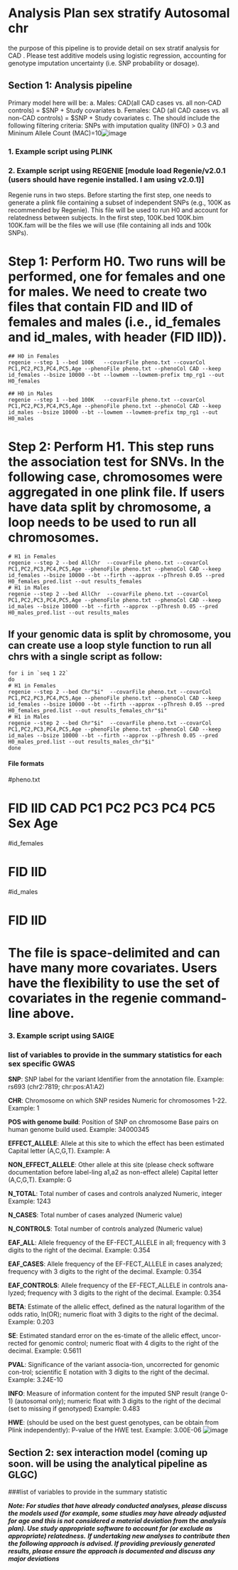 #  Analysis Plan sex stratify Autosomal chr

the purpose of this pipeline is to provide detail on sex stratif analysis for CAD . 
Please test additive models using logistic regression, accounting for genotype imputation uncertainty (i.e. SNP probability or dosage).

## Section 1: Analysis pipeline
Primary model here will be:
a. Males: CAD(all CAD cases vs. all non-CAD controls) = $SNP + Study covariates 
b. Females: CAD (all CAD cases vs. all non-CAD controls) = $SNP + Study covariates 
c. The should include the following filtering criteria: SNPs with imputation quality (INFO) > 0.3 and Mininum Allele Count (MAC)=10![image](https://github.com/TcheandjieuLab/CC4D_sex_stratified_analysis_plan/assets/32551968/c795e1f7-6cae-4fe5-acbe-466a5c6c2cb3)


### 1. Example script using PLINK
### 2. Example script using REGENIE [module load Regenie/v2.0.1 (users should have regenie installed. I am using v2.0.1)]

Regenie runs in two steps. Before starting the first step, one needs to generate a plink file containing a subset of independent SNPs (e.g., 100K as recommended by Regenie). This file will be used to run H0 and account for relatedness between subjects.
In the first step, 100K.bed 100K.bim 100K.fam will be the files we will use (file containing all inds and 100k SNPs).

# Step 1: Perform H0. Two runs will be performed, one for females and one for males. We need to create two files that contain FID and IID of females and males (i.e., id_females and id_males, with header (FID IID)).
```
## H0 in Females
regenie --step 1 --bed 100K   --covarFile pheno.txt --covarCol PC1,PC2,PC3,PC4,PC5,Age --phenoFile pheno.txt --phenoCol CAD --keep id_females --bsize 10000 --bt --lowmem --lowmem-prefix tmp_rg1 --out H0_females

## H0 in Males
regenie --step 1 --bed 100K   --covarFile pheno.txt --covarCol PC1,PC2,PC3,PC4,PC5,Age --phenoFile pheno.txt --phenoCol CAD --keep id_males --bsize 10000 --bt --lowmem --lowmem-prefix tmp_rg1 --out H0_males
```

# Step 2: Perform H1. This step runs the association test for SNVs. In the following case, chromosomes were aggregated in one plink file. If users have data split by chromosome, a loop needs to be used to run all chromosomes.
```
# H1 in Females
regenie --step 2 --bed AllChr  --covarFile pheno.txt --covarCol PC1,PC2,PC3,PC4,PC5,Age --phenoFile pheno.txt --phenoCol CAD --keep id_females --bsize 10000 --bt --firth --approx --pThresh 0.05 --pred H0_females_pred.list --out results_females
# H1 in Males
regenie --step 2 --bed AllChr  --covarFile pheno.txt --covarCol PC1,PC2,PC3,PC4,PC5,Age --phenoFile pheno.txt --phenoCol CAD --keep id_males --bsize 10000 --bt --firth --approx --pThresh 0.05 --pred H0_males_pred.list --out results_males
```

## If your genomic data is split by chromosome, you can create use a loop style function to run all chrs with a single script as follow:
```
for i in `seq 1 22`
do
# H1 in Females
regenie --step 2 --bed Chr"$i"  --covarFile pheno.txt --covarCol PC1,PC2,PC3,PC4,PC5,Age --phenoFile pheno.txt --phenoCol CAD --keep id_females --bsize 10000 --bt --firth --approx --pThresh 0.05 --pred H0_females_pred.list --out results_females_chr"$i"
# H1 in Males
regenie --step 2 --bed Chr"$i"  --covarFile pheno.txt --covarCol PC1,PC2,PC3,PC4,PC5,Age --phenoFile pheno.txt --phenoCol CAD --keep id_males --bsize 10000 --bt --firth --approx --pThresh 0.05 --pred H0_males_pred.list --out results_males_chr"$i"
done
```
#### File formats #### 
#pheno.txt
# FID IID CAD PC1 PC2 PC3 PC4 PC5 Sex Age

#id_females
# FID IID

#id_males
# FID IID

# The file is space-delimited and can have many more covariates. Users have the flexibility to use the set of covariates in the regenie command-line above.

### 3. Example script using SAIGE

### list of variables to provide in the summary statistics for each sex specific GWAS
**SNP**:	SNP label for the variant	Identifier from the annotation file. Example: rs693 (chr2:7819; chr:pos:A1:A2)

**CHR**:	Chromosome on which SNP resides	Numeric for chromosomes 1-22. Example:	1

**POS with genome build**:	Position of SNP on chromosome	Base pairs on human genome build used. Example:	34000345

**EFFECT_ALLELE**:	Allele at this site to which the effect has been estimated	Capital letter (A,C,G,T). Example:	A

**NON_EFFECT_ALLELE**:	Other allele at this site (please check software documentation before label-ling a1,a2 as non-effect allele)	Capital letter (A,C,G,T). Example: G

**N_TOTAL**:	Total number of cases and controls analyzed	Numeric, integer	Example: 1243

**N_CASES**:	Total number of cases analyzed	(Numeric value)

**N_CONTROLS**:	Total number of controls analyzed	(Numeric value)

**EAF_ALL**:	Allele frequency of the EF-FECT_ALLELE in all;	frequency with 3 digits to the right of the decimal. Example: 0.354

**EAF_CASES**:	Allele frequency of the EF-FECT_ALLELE in cases analyzed;	frequency with 3 digits to the right of the decimal. Example: 0.354

**EAF_CONTROLS**:	Allele frequency of the EF-FECT_ALLELE in controls ana-lyzed;	frequency with 3 digits to the right of the decimal. Example: 0.354

**BETA**:	Estimate of the allelic effect, defined as the natural logarithm of the odds ratio, ln(OR);	numeric float with 3 digits to the right of the decimal. Example: 0.203

**SE**:	Estimated standard error on the es-timate of the allelic effect, uncor-rected for genomic control;	numeric float with 4 digits to the right of the decimal. Example:	0.5611

**PVAL**:	Significance of the variant associa-tion, uncorrected for genomic con-trol;	scientific E notation with 3 digits to the right of the decimal.	Example: 3.24E-10

**INFO**:	Measure of information content for the imputed SNP result (range 0-1) (autosomal only);	numeric float with 3 digits to the right of the decimal (set to missing if genotyped)	Example: 0.483

**HWE**: (should be used on the best guest genotypes, can be obtain from Plink independently):	P-value of the HWE test. Example: 3.00E-06
![image](https://github.com/TcheandjieuLab/CC4D_sex_stratified_analysis_plan/assets/32551968/8f09b92d-9481-4f83-8a97-18d3047bc5fe)

## Section 2: sex interaction model (coming up soon. will be using the analytical pipeline as GLGC)

###list of variables to provide in the summary statistic 


***Note: For studies that have already conducted analyses, please discuss the models used (for example, some studies may have already adjusted for age and this is not considered a material deviation from the analysis plan). Use study appropriate software to account for (or exclude as appropriate) relatedness.***
***If undertaking new analyses to contribute then the following approach is advised. If providing previously generated results, please ensure the approach is documented and discuss any major deviations***

